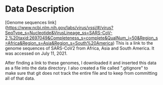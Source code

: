 # Data Description

[Genome sequences link] (https://www.ncbi.nlm.nih.gov/labs/virus/vssi/#/virus?SeqType_s=Nucleotide&VirusLineage_ss=SARS-CoV-2,%20taxid:2697049&Completeness_s=complete&QualNum_i=50&Region_s=Africa&Region_s=Asia&Region_s=South%20America) This is a link to the genome sequences of SARS-CoV2 from Africa, Asia and South America. It was accessed on July 11, 2021.

<!-- TODO: Add which compoenents you included in the sequence headers -->
<!-- eg location, species, etc... -->

After finding a link to these genomes, I downloaded it and inserted this data as a file into the data directory. I also created a file called ".gitignore" to make sure that git does not track the entire file and to keep from committing all of that data.

